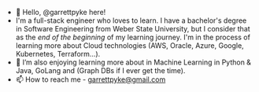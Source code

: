 - 👋 Hello, @garrettpyke here!
- I'm a full-stack engineer who loves to learn. I have a bachelor's degree in Software Engineering from Weber State University, but I consider that as the *end of the beginning* of my learning journey. I'm in the process of learning more about Cloud technologies (AWS, Oracle, Azure, Google, Kubernetes, Terraform...).
- 🌱 I’m also enjoying learning more about in Machine Learning in Python & Java, GoLang and (Graph DBs if I ever get the time).
- 📫 How to reach me - garrettpyke@gmail.com

